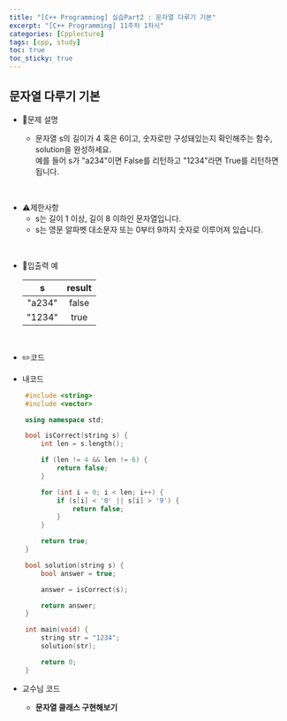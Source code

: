 ```yaml
---
title: "[C++ Programming] 실습Part2 : 문자열 다루기 기본"
excerpt: "[C++ Programming] 11주차 1차시"
categories: [Cpplecture]
tags: [cpp, study]
toc: true
toc_sticky: true
---
```


## 문자열 다루기 기본

+ 📝문제 설명 

    + 문자열 s의 길이가 4 혹은 6이고, 숫자로만 구성돼있는지 확인해주는 함수, solution을 완성하세요.  
    예를 들어 s가 "a234"이면 False를 리턴하고 "1234"라면 True를 리턴하면 됩니다.

<br/>

+ ⚠️제한사항
    + s는 길이 1 이상, 길이 8 이하인 문자열입니다.
    + s는 영문 알파벳 대소문자 또는 0부터 9까지 숫자로 이루어져 있습니다.
    
<br/>

+ 📜입출력 예

   |            s            |       result      | 
   | :----------------------: | :---------------: | 
   |           "a234"     |     	false |  
   |      "1234"            |    	true      |  

<br/>

+ ✏️코드

+ 내코드

```cpp
    #include <string>
    #include <vector>

    using namespace std;

    bool isCorrect(string s) {
        int len = s.length();

        if (len != 4 && len != 6) {
            return false;
        }

        for (int i = 0; i < len; i++) {
            if (s[i] < '0' || s[i] > '9') {
                return false;
            }
        }

        return true;
    }

    bool solution(string s) {
        bool answer = true;

        answer = isCorrect(s);

        return answer;
    }

    int main(void) {
        string str = "1234";
        solution(str);

        return 0;
    }
```

+ 교수님 코드

    + **문자열 클래스 구현해보기**

```cpp

```